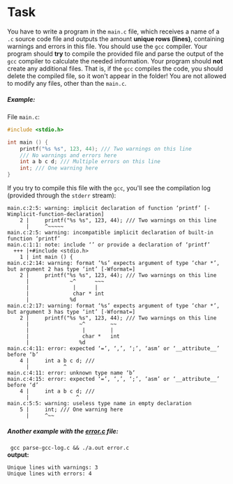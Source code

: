# Task
You have to write a program in the `main.c` file, which receives a name of a `.c` source code file and
outputs the amount **unique rows (lines)**, containing warnings and errors in this file. You should use the `gcc`
compiler. Your program should **try** to compile the provided file and parse the output of the `gcc` compiler
to calculate the needed information. Your program should **not** create any additional files. That is, if
the `gcc` compiles the code, you should delete the compiled file, so it won't appear in the folder!
You are not allowed to modify any files, other than the `main.c`.

##### Example:
File `main.c`:
```c
#include <stdio.h>

int main () {
    printf("%s %s", 123, 44); /// Two warnings on this line
    /// No warnings and errors here
    int a b c d; /// Multiple errors on this line
    int; /// One warning here
}
```
If you try to compile this file with the `gcc`, you'll see the compilation log (provided through the `stderr` stream):
```
main.c:2:5: warning: implicit declaration of function ‘printf’ [-Wimplicit-function-declaration]
    2 |     printf("%s %s", 123, 44); /// Two warnings on this line
      |     ^~~~~~
main.c:2:5: warning: incompatible implicit declaration of built-in function ‘printf’
main.c:1:1: note: include ‘’ or provide a declaration of ‘printf’
  +++ |+#include <stdio.h>
    1 | int main () {
main.c:2:14: warning: format ‘%s’ expects argument of type ‘char *’, but argument 2 has type ‘int’ [-Wformat=]
    2 |     printf("%s %s", 123, 44); /// Two warnings on this line
      |             ~^      ~~~
      |              |      |
      |              char * int
      |             %d
main.c:2:17: warning: format ‘%s’ expects argument of type ‘char *’, but argument 3 has type ‘int’ [-Wformat=]
    2 |     printf("%s %s", 123, 44); /// Two warnings on this line
      |                ~^        ~~
      |                 |        |
      |                 char *   int
      |                %d
main.c:4:11: error: expected ‘=’, ‘,’, ‘;’, ‘asm’ or ‘__attribute__’ before ‘b’
    4 |     int a b c d; ///
      |           ^
main.c:4:11: error: unknown type name ‘b’
main.c:4:15: error: expected ‘=’, ‘,’, ‘;’, ‘asm’ or ‘__attribute__’ before ‘d’
    4 |     int a b c d; ///
      |               ^
main.c:5:5: warning: useless type name in empty declaration
    5 |     int; /// One warning here
      |     ^~~
```
##### Another example with the [error.c](https://github.com/teyalite/operating-system-programs/blob/main/Gcc%20log%20parser/error.c) file:
``` gcc parse-gcc-log.c && ./a.out error.c```<br /> 
**output:**<br />
```
Unique lines with warnings: 3
Unique lines with errors: 4
```
